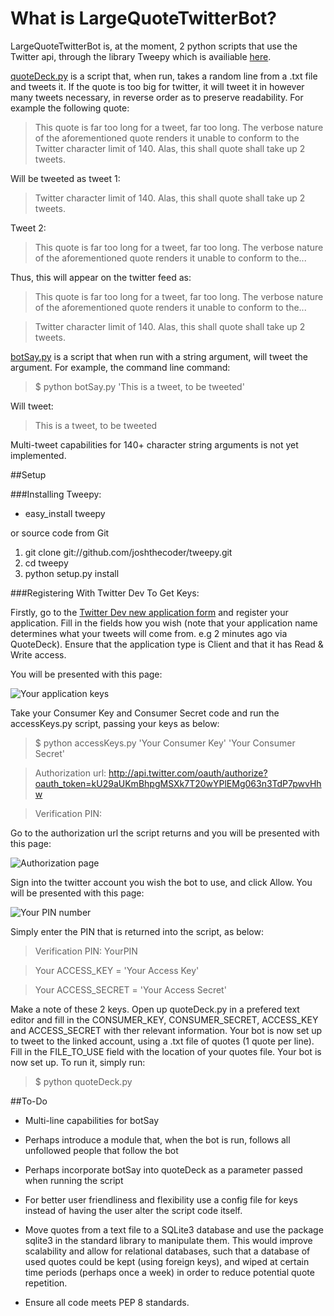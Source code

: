 What is LargeQuoteTwitterBot?
=
LargeQuoteTwitterBot is, at the moment, 2 python scripts that use the Twitter api, through the library Tweepy which is availiable [here](https://github.com/joshthecoder/tweepy).

[quoteDeck.py](https://github.com/MikeNaylor/LargeQuoteTwitterBot/blob/master/quoteDeck.py) is a script that, when run, takes a random line from a .txt file and tweets it. If the quote is too big for twitter, it will tweet it in however many tweets necessary, in reverse order as to preserve readability. For example the following quote:

>This quote is far too long for a tweet, far too long. The verbose nature of the aforementioned quote renders it unable to conform to the Twitter character limit of 140. Alas, this shall quote shall take up 2 tweets.

Will be tweeted as tweet 1:

>Twitter character limit of 140. Alas, this shall quote shall take up 2 tweets.

Tweet 2:

>This quote is far too long for a tweet, far too long. The verbose nature of the aforementioned quote renders it unable to conform to the...

Thus, this will appear on the twitter feed as:

>This quote is far too long for a tweet, far too long. The verbose nature of the aforementioned quote renders it unable to conform to the...

>Twitter character limit of 140. Alas, this shall quote shall take up 2 tweets.

[botSay.py](https://github.com/MikeNaylor/LargeQuoteTwitterBot/blob/master/quoteDeck.py) is a script that when run with a string argument, will tweet the argument. For example, the command line command:

> $ python botSay.py 'This is a tweet, to be tweeted'

Will tweet:

>This is a tweet, to be tweeted

Multi-tweet capabilities for 140+ character string arguments is not yet implemented.

##Setup

###Installing Tweepy:

- easy_install tweepy

or source code from Git

1. git clone git://github.com/joshthecoder/tweepy.git
2. cd tweepy
3. python setup.py install

###Registering With Twitter Dev To Get Keys:

Firstly, go to the [Twitter Dev new application form](https://dev.twitter.com/apps/new) and register your application. Fill in the fields how you wish (note that your application name determines what your tweets will come from. e.g 2 minutes ago via QuoteDeck). Ensure that the application type is Client and that it has Read & Write access.

You will be presented with this page:

![Your application keys](http://i.imgur.com/lvGri.jpg)

Take your Consumer Key and Consumer Secret code and run the accessKeys.py script, passing your keys as below:

> $ python accessKeys.py 'Your Consumer Key' 'Your Consumer Secret'

> Authorization url: http://api.twitter.com/oauth/authorize?oauth_token=kU29aUKmBhpgMSXk7T20wYPlEMg063n3TdP7pwvHhw

> Verification PIN:

Go to the authorization url the script returns and you will be presented with this page:

![Authorization page](http://i.imgur.com/v1zlM.jpg)

Sign into the twitter account you wish the bot to use, and click Allow. You will be presented with this page:

![Your PIN number](http://i.imgur.com/f50Cs.jpg)

Simply enter the PIN that is returned into the script, as below:

> Verification PIN: YourPIN

> Your ACCESS_KEY = 'Your Access Key'

> Your ACCESS_SECRET = 'Your Access Secret'

Make a note of these 2 keys. Open up quoteDeck.py in a prefered text editor and fill in the CONSUMER_KEY, CONSUMER_SECRET, ACCESS_KEY and ACCESS_SECRET with ther relevant information. Your bot is now set up to tweet to the linked account, using a .txt file of quotes (1 quote per line). Fill in the FILE_TO_USE field with the location of your quotes file. Your bot is now set up. To run it, simply run:

> $ python quoteDeck.py

##To-Do

- Multi-line capabilities for botSay

- Perhaps introduce a module that, when the bot is run, follows all unfollowed people that follow the bot

- Perhaps incorporate botSay into quoteDeck as a parameter passed when running the script

- For better user friendliness and flexibility use a config file for keys instead of having the user alter the script code itself.

- Move quotes from a text file to a SQLite3 database and use the package sqlite3 in the standard library to manipulate them. This would improve scalability and allow for relational databases, such that a database of used quotes could be kept (using foreign keys), and wiped at certain time periods (perhaps once a week) in order to reduce potential quote repetition.

- Ensure all code meets PEP 8 standards.
